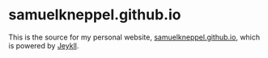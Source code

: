 # samuelkneppel.github.io
This is the source for my personal website, [samuelkneppel.github.io](https://samuelkneppel.github.io), which is powered by [Jeykll](http://www.jekyllrb.com/).
